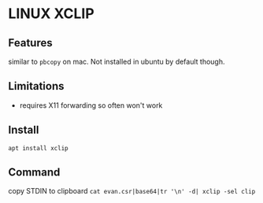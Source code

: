 # LINUX XCLIP

## Features
similar to `pbcopy` on mac. Not installed in ubuntu by default though.

## Limitations
- requires X11 forwarding so often won't work

## Install
`apt install xclip`

## Command
copy STDIN to clipboard
`cat evan.csr|base64|tr '\n' -d| xclip -sel clip`